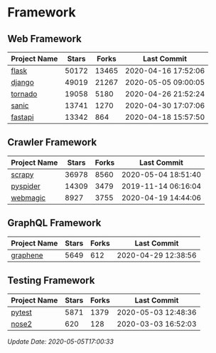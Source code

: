 # Framework

## Web Framework

| Project Name | Stars | Forks | Last Commit |
| ------------ | ----- | ----- | ----------- |
| [flask](https://github.com/pallets/flask) | 50172 | 13465 | 2020-04-16 17:52:06 |
| [django](https://github.com/django/django) | 49019 | 21267 | 2020-05-05 09:00:05 |
| [tornado](https://github.com/tornadoweb/tornado) | 19058 | 5180 | 2020-04-26 21:52:24 |
| [sanic](https://github.com/huge-success/sanic) | 13741 | 1270 | 2020-04-30 17:07:06 |
| [fastapi](https://github.com/tiangolo/fastapi) | 13342 | 864 | 2020-04-18 15:57:50 |

## Crawler Framework

| Project Name | Stars | Forks | Last Commit |
| ------------ | ----- | ----- | ----------- |
| [scrapy](https://github.com/scrapy/scrapy) | 36978 | 8560 | 2020-05-04 18:51:40 |
| [pyspider](https://github.com/binux/pyspider) | 14309 | 3479 | 2019-11-14 06:16:04 |
| [webmagic](https://github.com/code4craft/webmagic) | 8927 | 3755 | 2020-04-19 14:44:06 |

## GraphQL Framework

| Project Name | Stars | Forks | Last Commit |
| ------------ | ----- | ----- | ----------- |
| [graphene](https://github.com/graphql-python/graphene) | 5649 | 612 | 2020-04-29 12:38:56 |

## Testing Framework

| Project Name | Stars | Forks | Last Commit |
| ------------ | ----- | ----- | ----------- |
| [pytest](https://github.com/pytest-dev/pytest) | 5871 | 1379 | 2020-05-03 12:48:36 |
| [nose2](https://github.com/nose-devs/nose2) | 620 | 128 | 2020-03-03 16:52:03 |

*Update Date: 2020-05-05T17:00:33*